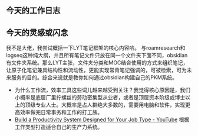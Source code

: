 ## 今天的工作日志

## 今天的灵感或闪念
我不是大佬，我尝试概括一下LYT笔记框架的核心内容哈。
与roamresearch和logseq这种纯大纲，并且所有笔记文件只放在同一个文件夹下面不同，obsidian有文件夹系统。那么LYT主张，文件夹分类和MOC结合使用的方式来组织笔记，让原子化笔记兼具结构性和流动性，更能实现常青笔记强调的，可被检索，可为未来服务的目的。综合来说就是教你如何通过obsidian构建自己的PKM系统。
- 为什么工作流，效率工具这些词儿越来越受到关注？我觉得核心原因是，我们小概率是底层厂里拧螺丝的劳动密集型从业者，或者是顶层资本阶级或博士以上的顶级专业人士。大概率是占人群绝大多数的，需要用电脑和软件，实现更高效率做完日常事务和工作的打工族。
- [Build a Productivity System Designed for Your Job Type - YouTube](https://www.youtube.com/watch?v=fZi9kPCys7A) 根据工作类型打造适合自己的生产力系统。